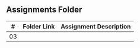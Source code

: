 ##  Assignments Folder

|   #   | Folder Link | Assignment Description |
| :---: | ----------- | ---------------------- |
|   03  |             |                        |
